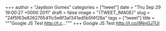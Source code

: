 
+++
author = "Jaydson Gomes"
categories = ["tweet"]
date = "Thu Sep 29 19:00:27 +0000 2011"
draft = false
image = "{TWEET_IMAGE}"
slug = "24f5f63e8262765411c5e6f3af341ed5b5f4f26a"
tags = ["tweet"]
title = """Google JS Test http://t.c..."""
+++
Google JS Test http://t.co/9NnGJ7Ui
